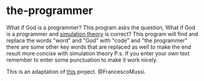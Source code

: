 # the-programmer
What if God is a programmer?
This program asks the question, What if God is a programmer and <a href="https://en.wikipedia.org/wiki/Simulation_hypothesis" target="_blank">simulation theory</a> is correct? This program will find and replace the words "word" and "God" with "code" and "the programmer" there are some other key words that are replaced as well to make the end result more concise with simulation theory P.s. If you enter your own text remember to enter some punctuation to make it work nicely.

This is an adaptation of [this](https://github.com/FrancescoMussi/nerudify) project. @FrancescoMussi.
